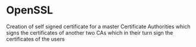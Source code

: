 # OpenSSL 
Creation of self signed certificate for a master Certificate Authorities which signs the certificates of another two CAs which in their turn sign the certificates of the users
